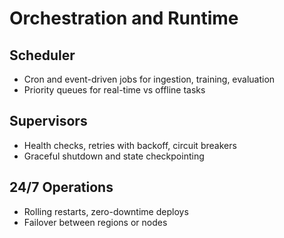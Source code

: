 # Orchestration and Runtime

## Scheduler
- Cron and event-driven jobs for ingestion, training, evaluation
- Priority queues for real-time vs offline tasks

## Supervisors
- Health checks, retries with backoff, circuit breakers
- Graceful shutdown and state checkpointing

## 24/7 Operations
- Rolling restarts, zero-downtime deploys
- Failover between regions or nodes


